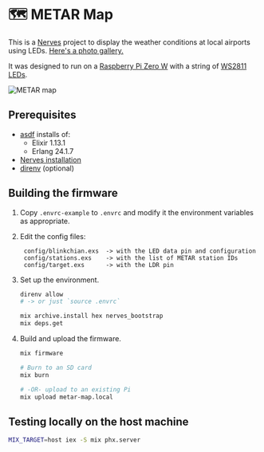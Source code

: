 # 🗺 METAR Map

This is a [Nerves](https://www.nerves-project.org) project to display the weather conditions at local airports using LEDs. [Here's a photo gallery.](https://imgur.com/a/z6Rmb7u)

It was designed to run on a [Raspberry Pi Zero W](https://www.raspberrypi.com/products/raspberry-pi-zero-w/) with a string of [WS2811 LEDs](https://www.amazon.com/gp/product/B01AU6UG70).

![METAR map](https://imgur.com/DdmS8FM.jpg)

## Prerequisites

* [asdf](http://asdf-vm.com) installs of:
  * Elixir 1.13.1
  * Erlang 24.1.7
* [Nerves installation](https://hexdocs.pm/nerves/installation.html)
* [direnv](https://direnv.net) (optional)

## Building the firmware

1. Copy `.envrc-example` to `.envrc` and modify it the environment variables as appropriate.

2. Edit the config files:

        config/blinkchian.exs  -> with the LED data pin and configuration
        config/stations.exs    -> with the list of METAR station IDs
        config/target.exs      -> with the LDR pin

3. Set up the environment.

    ```bash
    direnv allow
    # -> or just `source .envrc`

    mix archive.install hex nerves_bootstrap
    mix deps.get
    ```

4. Build and upload the firmware.

    ```bash
    mix firmware

    # Burn to an SD card
    mix burn

    # -OR- upload to an existing Pi
    mix upload metar-map.local
    ```

## Testing locally on the host machine

```bash
MIX_TARGET=host iex -S mix phx.server
```

